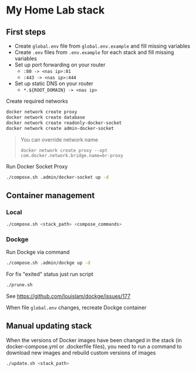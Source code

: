 # My Home Lab stack

## First steps

- Create `global.env` file from `global.env.example` and fill missing variables
- Create `.env` files from `.env.example` for each stack and fill missing variables
- Set up port forwarding on your router
  - `:80 -> <nas ip>:81`
  - `:443 -> <nas ip>:444`
- Set up static DNS on your router
  - `*.${ROOT_DOMAIN} -> <nas ip>`

Create required networks

```sh
docker network create proxy
docker network create database
docker network create readonly-docker-socket
docker network create admin-docker-socket
```

> You can override network name
>
> `docker network create proxy --opt com.docker.network.bridge.name=br-proxy`

Run Docker Socket Proxy

```sh
./compose.sh .admin/docker-socket up -d
```

## Container management

### Local

```sh
./compose.sh <stack_path> <compose_commands>
```

### Dockge

Run Dockge via command

```sh
./compose.sh .admin/dockge up -d
```

For fix "exited" status just run script

```sh
./prune.sh
```

See https://github.com/louislam/dockge/issues/177

When file `global.env` changes, recreate Dockge container

## Manual updating stack

When the versions of Docker images have been changed in the stack (in docker-compose.yml or .dockerfile files), you need to run a command to download new images and rebuild custom versions of images

```sh
./update.sh <stack_path>
```
